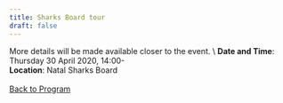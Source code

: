```yaml
---
title: Sharks Board tour
draft: false
---
```


More details will be made available closer to the event. \\
**Date and Time**: Thursday 30 April 2020, 14:00- \
**Location**: Natal Sharks Board
\
\
[Back to Program](/program)
